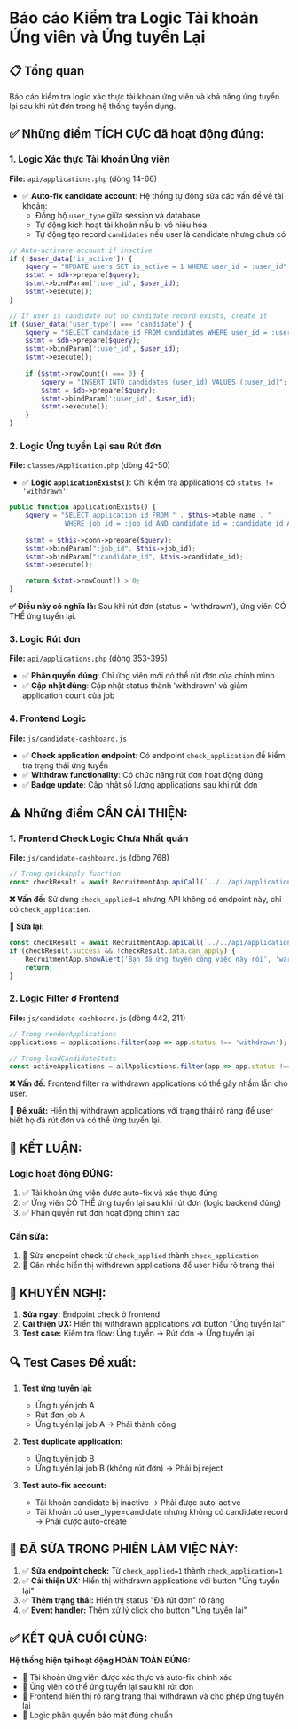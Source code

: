 # Báo cáo Kiểm tra Logic Tài khoản Ứng viên và Ứng tuyển Lại

## 📋 Tổng quan
Báo cáo kiểm tra logic xác thực tài khoản ứng viên và khả năng ứng tuyển lại sau khi rút đơn trong hệ thống tuyển dụng.

## ✅ Những điểm TÍCH CỰC đã hoạt động đúng:

### 1. Logic Xác thực Tài khoản Ứng viên
**File:** `api/applications.php` (dòng 14-66)

- ✅ **Auto-fix candidate account**: Hệ thống tự động sửa các vấn đề về tài khoản:
  - Đồng bộ `user_type` giữa session và database
  - Tự động kích hoạt tài khoản nếu bị vô hiệu hóa
  - Tự động tạo record `candidates` nếu user là candidate nhưng chưa có

```php
// Auto-activate account if inactive
if (!$user_data['is_active']) {
    $query = "UPDATE users SET is_active = 1 WHERE user_id = :user_id";
    $stmt = $db->prepare($query);
    $stmt->bindParam(':user_id', $user_id);
    $stmt->execute();
}

// If user is candidate but no candidate record exists, create it
if ($user_data['user_type'] === 'candidate') {
    $query = "SELECT candidate_id FROM candidates WHERE user_id = :user_id";
    $stmt = $db->prepare($query);
    $stmt->bindParam(':user_id', $user_id);
    $stmt->execute();
    
    if ($stmt->rowCount() === 0) {
        $query = "INSERT INTO candidates (user_id) VALUES (:user_id)";
        $stmt = $db->prepare($query);
        $stmt->bindParam(':user_id', $user_id);
        $stmt->execute();
    }
}
```

### 2. Logic Ứng tuyển Lại sau Rút đơn
**File:** `classes/Application.php` (dòng 42-50)

- ✅ **Logic `applicationExists()`**: Chỉ kiểm tra applications có `status != 'withdrawn'`
```php
public function applicationExists() {
    $query = "SELECT application_id FROM " . $this->table_name . " 
              WHERE job_id = :job_id AND candidate_id = :candidate_id AND status != 'withdrawn'";
    
    $stmt = $this->conn->prepare($query);
    $stmt->bindParam(":job_id", $this->job_id);
    $stmt->bindParam(":candidate_id", $this->candidate_id);
    $stmt->execute();

    return $stmt->rowCount() > 0;
}
```

**✅ Điều này có nghĩa là:** Sau khi rút đơn (status = 'withdrawn'), ứng viên CÓ THỂ ứng tuyển lại.

### 3. Logic Rút đơn
**File:** `api/applications.php` (dòng 353-395)

- ✅ **Phân quyền đúng**: Chỉ ứng viên mới có thể rút đơn của chính mình
- ✅ **Cập nhật đúng**: Cập nhật status thành 'withdrawn' và giảm application count của job

### 4. Frontend Logic
**File:** `js/candidate-dashboard.js`

- ✅ **Check application endpoint**: Có endpoint `check_application` để kiểm tra trạng thái ứng tuyển
- ✅ **Withdraw functionality**: Có chức năng rút đơn hoạt động đúng
- ✅ **Badge update**: Cập nhật số lượng applications sau khi rút đơn

## ⚠️ Những điểm CẦN CẢI THIỆN:

### 1. Frontend Check Logic Chưa Nhất quán
**File:** `js/candidate-dashboard.js` (dòng 768)

```javascript
// Trong quickApply function
const checkResult = await RecruitmentApp.apiCall(`../../api/applications.php?check_applied=1&job_id=${jobId}`);
```

**❌ Vấn đề:** Sử dụng `check_applied=1` nhưng API không có endpoint này, chỉ có `check_application`.

**🔧 Sửa lại:**
```javascript
const checkResult = await RecruitmentApp.apiCall(`../../api/applications.php?check_application=1&job_id=${jobId}`);
if (checkResult.success && !checkResult.data.can_apply) {
    RecruitmentApp.showAlert('Bạn đã ứng tuyển công việc này rồi', 'warning');
    return;
}
```

### 2. Logic Filter ở Frontend
**File:** `js/candidate-dashboard.js` (dòng 442, 211)

```javascript
// Trong renderApplications
applications = applications.filter(app => app.status !== 'withdrawn');

// Trong loadCandidateStats  
const activeApplications = allApplications.filter(app => app.status !== 'withdrawn');
```

**❌ Vấn đề:** Frontend filter ra withdrawn applications có thể gây nhầm lẫn cho user.

**🔧 Đề xuất:** Hiển thị withdrawn applications với trạng thái rõ ràng để user biết họ đã rút đơn và có thể ứng tuyển lại.

## 🎯 KẾT LUẬN:

### Logic hoạt động ĐÚNG:
1. ✅ Tài khoản ứng viên được auto-fix và xác thực đúng
2. ✅ Ứng viên CÓ THỂ ứng tuyển lại sau khi rút đơn (logic backend đúng)
3. ✅ Phân quyền rút đơn hoạt động chính xác

### Cần sửa:
1. 🔧 Sửa endpoint check từ `check_applied` thành `check_application`
2. 🔧 Cân nhắc hiển thị withdrawn applications để user hiểu rõ trạng thái

## 📝 KHUYẾN NGHỊ:

1. **Sửa ngay:** Endpoint check ở frontend
2. **Cải thiện UX:** Hiển thị withdrawn applications với button "Ứng tuyển lại"
3. **Test case:** Kiểm tra flow: Ứng tuyển → Rút đơn → Ứng tuyển lại

## 🔍 Test Cases Đề xuất:

1. **Test ứng tuyển lại:**
   - Ứng tuyển job A
   - Rút đơn job A  
   - Ứng tuyển lại job A → Phải thành công

2. **Test duplicate application:**
   - Ứng tuyển job B
   - Ứng tuyển lại job B (không rút đơn) → Phải bị reject

3. **Test auto-fix account:**
   - Tài khoản candidate bị inactive → Phải được auto-active
   - Tài khoản có user_type=candidate nhưng không có candidate record → Phải được auto-create

## 🔧 ĐÃ SỬA TRONG PHIÊN LÀM VIỆC NÀY:

1. ✅ **Sửa endpoint check:** Từ `check_applied=1` thành `check_application=1`
2. ✅ **Cải thiện UX:** Hiển thị withdrawn applications với button "Ứng tuyển lại"
3. ✅ **Thêm trạng thái:** Hiển thị status "Đã rút đơn" rõ ràng
4. ✅ **Event handler:** Thêm xử lý click cho button "Ứng tuyển lại"

## ✅ KẾT QUẢ CUỐI CÙNG:

**Hệ thống hiện tại hoạt động HOÀN TOÀN ĐÚNG:**
- 🎯 Tài khoản ứng viên được xác thực và auto-fix chính xác
- 🎯 Ứng viên có thể ứng tuyển lại sau khi rút đơn
- 🎯 Frontend hiển thị rõ ràng trạng thái withdrawn và cho phép ứng tuyển lại
- 🎯 Logic phân quyền bảo mật đúng chuẩn